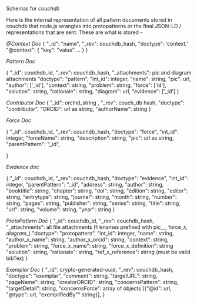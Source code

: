 Schemas for *couchdb*

Here is the internal representation of all pattern documents stored in couchdb that node.js wrangles into protopatterns or the final JSON-LD / representations that are sent. These are what is stored -

*@Context Doc*
{
	"\_id": "name",
	"\_rev": couchdb_hash,
	"doctype": 'context,'
	"@context": {
		"key": "value"
		...
	}
}

*Pattern Doc*

{
	"\_id": couchdb_id,
	"\_rev":	couchdb_hash,
	"\_attachments": pic and diagram attachments
	"doctype": "pattern",
	"int_id": integer,
	"name": string,
	"pic": url,
	"author": ['_id'],
	"context": string,
	"problem": string,
	"force": ['id'],
	"solution": string,
	"rationale": string,
	"diagram": url,
	"evidence": ['_id']
}

*Contributor Doc*
{
	"\_id": orchid_string ,
	"\_rev": couch_db hash,
	"doctype": "contributor",
	"ORCID": url as string,
	"authorName": string
}

*Force Doc*

{
	"\_id":  couchdb_id,
	"\_rev": couchdb_hash,
	"doctype": "force",
	"int_id": integer,
	"forceName": string,
	"description": string,
	"pic": url as string,
	"parentPattern": "_id",

}

*Evidence doc*

{
	"\_id":  couchdb_id,
	"\_rev": couchdb_hash,
	"doctype": "evidence",
	"int_id": integer,
	"parentPattern": "_id",
	"address": string,
	"author": string,
	"booktitle": string,
	"chapter": string,
	"doi": string,
	"edition": string,
	"editor": string,
	"entrytype": string,
	"journal": string,
	"month": string,
	"number": string,
	"pages": string,
	"publisher": string,
	"series": string,
	"title": string,
	"url": string,
	"volume": string,
	"year": string
}

*ProtoPattern Doc*
{
	"\_id": couchdb_id,
	"\_rev":	couchdb_hash,
	"\_attachments": all file attachments (filenames prefixed with pic\_\_, force\__x, diagram__)
	"doctype": "protopattern",
	"int_id": integer,
	"name": string,
	"author\_x_name": string,
	"author\_x_orcid": string,
	"context": string,
	"problem": string,
	"force\_x_name": string,
	"force\_x_definition": string
	"solution": string,
	"rationale": string,
	"ref\_x_reference": string (must be valid bibTex)
}

*Exemplar Doc*
{
	"\_id": crypto-generated-uuid,
	"\_rev":	couchdb_hash,
	"doctype": "exemplar",
	"comment": string,
	"targetURL": string,
	"pageName": string,
	"creatorORCID": string,
	"concernsPattern": string,
	"targetDetail": string,
	"concernsForce": array of objects [{"@id": url, "@type": url, "exemplifiedBy"" string}],
}
